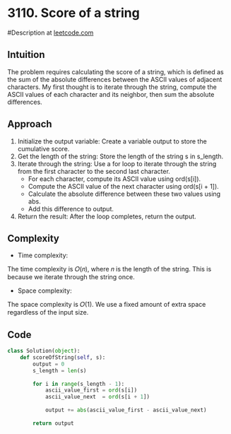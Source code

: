 # 3110. Score of a string
#Description at [leetcode.com](https://leetcode.com/problems/score-of-a-string/description/)

## Intuition
The problem requires calculating the score of a string, which is defined as the sum of the absolute differences between 
the ASCII values of adjacent characters. My first thought is to iterate through the string, compute the ASCII values of 
each character and its neighbor, then sum the absolute differences.

## Approach
1. Initialize the output variable: Create a variable output to store the cumulative score.
2. Get the length of the string: Store the length of the string s in s_length.
3. Iterate through the string: Use a for loop to iterate through the string from the first character to the second last 
   character.
    - For each character, compute its ASCII value using ord(s[i]).
    - Compute the ASCII value of the next character using ord(s[i + 1]).
    - Calculate the absolute difference between these two values using abs.
    - Add this difference to output.
4. Return the result: After the loop completes, return the output.

## Complexity
- Time complexity:

The time complexity is 𝑂(𝑛), where 𝑛 is the length of the string. This is because we iterate through the string once.

- Space complexity:

The space complexity is 𝑂(1). We use a fixed amount of extra space regardless of the input size.

## Code
```py
class Solution(object):
    def scoreOfString(self, s):
        output = 0 
        s_length = len(s)  
       
        for i in range(s_length - 1):
            ascii_value_first = ord(s[i])               
            ascii_value_next  = ord(s[i + 1]) 
                
            output += abs(ascii_value_first - ascii_value_next)
            
        return output   
```